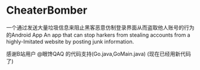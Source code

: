 # CheaterBomber
一个通过发送大量垃圾信息来阻止黑客恶意仿制登录界面从而盗取他人账号的行为的Android App
An app that can stop harkers from stealing accounts from a highly-Imitated website by posting junk information.

感谢B站用户 @眼馋QAQ 的代码支持(Go.java,GoMain.java)
(现在已经用新代码了)

